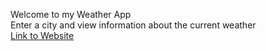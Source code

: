 Welcome to my Weather App<br>
Enter a city and view information about the current weather<br>
<a href="https://crobin00.github.io/weather-app/">Link to Website</a>
